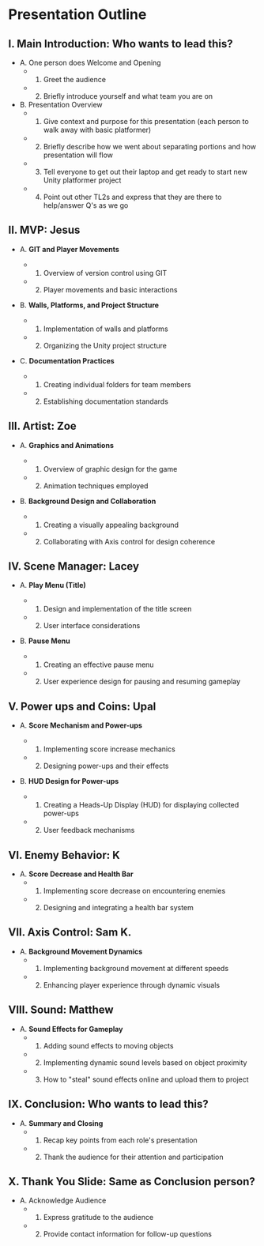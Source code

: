 # Presentation Outline

## I. Main Introduction: Who wants to lead this?
   - A. One person does Welcome and Opening
       - 1. Greet the audience
       - 2. Briefly introduce yourself and what team you are on
   - B. Presentation Overview
       - 1. Give context and purpose for this presentation (each person to walk away with basic platformer)
       - 2. Briefly describe how we went about separating portions and how presentation will flow
       - 3. Tell everyone to get out their laptop and get ready to start new Unity platformer project
       - 4. Point out other TL2s and express that they are there to help/answer Q's as we go
   
## II. MVP: Jesus
   - A. **GIT and Player Movements**
       - 1. Overview of version control using GIT
       - 2. Player movements and basic interactions

   - B. **Walls, Platforms, and Project Structure**
       - 1. Implementation of walls and platforms
       - 2. Organizing the Unity project structure

   - C. **Documentation Practices**
       - 1. Creating individual folders for team members
       - 2. Establishing documentation standards

## III. Artist: Zoe
   - A. **Graphics and Animations**
       - 1. Overview of graphic design for the game
       - 2. Animation techniques employed

   - B. **Background Design and Collaboration**
       - 1. Creating a visually appealing background
       - 2. Collaborating with Axis control for design coherence

## IV. Scene Manager: Lacey
   - A. **Play Menu (Title)**
       - 1. Design and implementation of the title screen
       - 2. User interface considerations

   - B. **Pause Menu**
       - 1. Creating an effective pause menu
       - 2. User experience design for pausing and resuming gameplay

## V. Power ups and Coins: Upal
   - A. **Score Mechanism and Power-ups**
       - 1. Implementing score increase mechanics
       - 2. Designing power-ups and their effects

   - B. **HUD Design for Power-ups**
       - 1. Creating a Heads-Up Display (HUD) for displaying collected power-ups
       - 2. User feedback mechanisms

## VI. Enemy Behavior: K
   - A. **Score Decrease and Health Bar**
       - 1. Implementing score decrease on encountering enemies
       - 2. Designing and integrating a health bar system

## VII. Axis Control: Sam K.
   - A. **Background Movement Dynamics**
       - 1. Implementing background movement at different speeds
       - 2. Enhancing player experience through dynamic visuals

## VIII. Sound: Matthew
   - A. **Sound Effects for Gameplay**
       - 1. Adding sound effects to moving objects
       - 2. Implementing dynamic sound levels based on object proximity
       - 3. How to "steal" sound effects online and upload them to project

## IX. Conclusion: Who wants to lead this?
   - A. **Summary and Closing**
       - 1. Recap key points from each role's presentation
       - 2. Thank the audience for their attention and participation
   
## X. Thank You Slide: Same as Conclusion person?
   - A. Acknowledge Audience
       - 1. Express gratitude to the audience
       - 2. Provide contact information for follow-up questions
